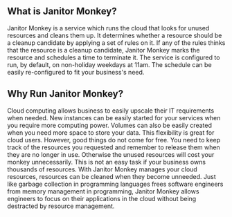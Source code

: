 ## What is Janitor Monkey?

Janitor Monkey is a service which runs the cloud that looks for unused resources and cleans them up. It determines whether a resource should be a cleanup candidate by applying a set of rules on it. If any of the rules thinks that the resource is a cleanup candidate, Janitor Monkey marks the resource and schedules a time to terminate it. The service is configured to run, by default, on non-holiday weekdays at 11am. The schedule can be easily re-configured to fit your business's need.

## Why Run Janitor Monkey?

Cloud computing allows business to easily upscale their IT requirements when needed. New instances can be easily started for your services when you require more computing power. Volumes can also be easily created when you need more space to store your data. This flexibility is great for cloud users. However, good things do not come for free. You need to keep track of the resources you requested and remember to release them when they are no longer in use. Otherwise the unused resources will cost your monkey unnecessarily. This is not an easy task if your business owns thousands of resources. With Janitor Monkey manages your cloud resources, resources can be cleaned when they become unneeded. Just like garbage collection in programming languages frees software engineers from memory management in programming, Janitor Monkey allows engineers to focus on their applications in the cloud without being destracted by resource management.

